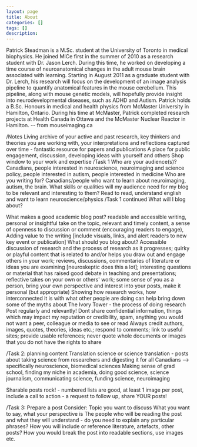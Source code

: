 ```yaml
---
layout: page
title: About
categories: []
tags: []
description: 
---
```


Patrick Steadman is a M.Sc. student at the University of Toronto in medical biophysics. He joined MICe first in the summer of 2010 as a research student with Dr. Jason Lerch. During this time, he worked on developing a time course of neuroanatomical changes in the adult mouse brain associated with learning. Starting in August 2011 as a graduate student with Dr. Lerch, his research will focus on the development of an image analysis pipeline to quantify anatomical features in the mouse cerebellum. This pipeline, along with mouse genetic models, will hopefully provide insight into neurodevelopmental diseases, such as ADHD and Autism. Patrick holds a B.Sc. Honours in medical and health physics from McMaster University in Hamilton, Ontario. During his time at McMaster, Patrick completed research projects at Health Canada in Ottawa and the McMaster Nuclear Reactor in Hamilton. -- from mouseimaging.ca


/Notes
Living archive of your active and past research, key thinkers and theories you are working with, your interpretations and reflections captured over time - fantastic resource for papers and publications
A place for public engagement, discussion, developing ideas with yourself and others
Shop window to your work and expertise
/Task 1
Who are your audience(s)?
Canadians, people interested in neuroscience, neuroimaging and science policy, people interested in autism, people interested in medicine
Who are you writing for? 
Canadians/people who want to learn about neuroimaging, autism, the brain.
What skills or qualities will my audience need for my blog to be relevant and interesting to them?
Read to read, understand english and want to learn neuroscience/physics
/Task 1 continued
What will I blog about?

What makes a good academic blog post?
readable and accessible writing, personal or insightful take on the topic, relevant and timely content,  a sense of openness to discussion or comment (encouraging readers to engage), Adding value to the writing [include visuals, links, and alert readers to new key event or publication]
What should you blog about?
Accessible discussion of research and the process of research as it progresses; quirky or playful content that is related to and/or helps you draw out and engage others in your work; reviews, discussions, commentaries of literature or ideas you are examining [neuroskeptic does this a lot]; interesting questions or material that has raised good debate in teaching and presentations; reflective takes on your own or others' work; some sense of you as a person, bring your own perspective and interest into your posts, make it personal (but appropriate)
Showing how research works, how interconnected it is with what other people are doing can help bring down some of the myths about The Ivory Tower - the process of doing research
Post regularly and relevantly! 
Dont share confidential information, things which may impact my reputation or credibility, spam, anything you would not want a peer, colleague or media to see or read
Always credit authors, images, quotes, theories, ideas etc.; respond to comments; link to useful sites; provide usable references; never quote whole documents or images that you do not have the rights to share

/Task 2: planning content
Translation science or science translation - posts about taking science from researchers and digesting it for all Canadians --> specifically neuroscience, biomedical sciences
Making sense of grad school, finding my niche in academia, doing good science, science journalism, communicating science, funding science, neuroimaging

Sharable posts rock! - numbered lists are good, at least 1 image per post, include a call to action - a request to follow up, share YOUR posts!

/Task 3: Prepare a post
Consider:
Topic you want to discuss
What you want to say, what your perspective is
The people who will be reading the post and what they will understand - do you need to explain any particular phrases?
How you will include or reference literature, artefacts, other posts?
How you would break the post into readable sections, use images etc.
